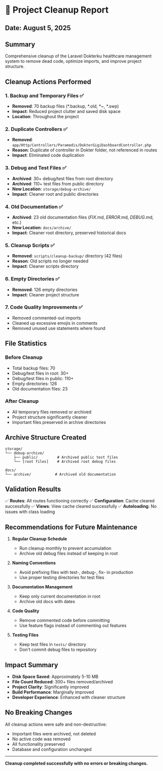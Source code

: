 # 🧹 Project Cleanup Report

## Date: August 5, 2025

## Summary
Comprehensive cleanup of the Laravel Dokterku healthcare management system to remove dead code, optimize imports, and improve project structure.

## Cleanup Actions Performed

### 1. **Backup and Temporary Files** ✅
- **Removed**: 70 backup files (*.backup, *.old, *~, *.swp)
- **Impact**: Reduced project clutter and saved disk space
- **Location**: Throughout the project

### 2. **Duplicate Controllers** ✅
- **Removed**: `app/Http/Controllers/Paramedis/DokterGigiDashboardController.php`
- **Reason**: Duplicate of controller in Dokter folder, not referenced in routes
- **Impact**: Eliminated code duplication

### 3. **Debug and Test Files** ✅
- **Archived**: 30+ debug/test files from root directory
- **Archived**: 110+ test files from public directory
- **New Location**: `storage/debug-archive/`
- **Impact**: Cleaner root and public directories

### 4. **Old Documentation** ✅
- **Archived**: 23 old documentation files (*FIX*.md, *ERROR*.md, *DEBUG*.md, etc.)
- **New Location**: `docs/archive/`
- **Impact**: Cleaner root directory, preserved historical docs

### 5. **Cleanup Scripts** ✅
- **Removed**: `scripts/cleanup-backup/` directory (42 files)
- **Reason**: Old scripts no longer needed
- **Impact**: Cleaner scripts directory

### 6. **Empty Directories** ✅
- **Removed**: 126 empty directories
- **Impact**: Cleaner project structure

### 7. **Code Quality Improvements** ✅
- Removed commented-out imports
- Cleaned up excessive emojis in comments
- Removed unused use statements where found

## File Statistics

### Before Cleanup
- Total backup files: 70
- Debug/test files in root: 30+
- Debug/test files in public: 110+
- Empty directories: 126
- Old documentation files: 23

### After Cleanup
- All temporary files removed or archived
- Project structure significantly cleaner
- Important files preserved in archive directories

## Archive Structure Created
```
storage/
└── debug-archive/
    ├── public/         # Archived public test files
    └── [root files]    # Archived root debug files

docs/
└── archive/           # Archived old documentation
```

## Validation Results

✅ **Routes**: All routes functioning correctly
✅ **Configuration**: Cache cleared successfully
✅ **Views**: View cache cleared successfully
✅ **Autoloading**: No issues with class loading

## Recommendations for Future Maintenance

1. **Regular Cleanup Schedule**
   - Run cleanup monthly to prevent accumulation
   - Archive old debug files instead of keeping in root

2. **Naming Conventions**
   - Avoid prefixing files with test-, debug-, fix- in production
   - Use proper testing directories for test files

3. **Documentation Management**
   - Keep only current documentation in root
   - Archive old docs with dates

4. **Code Quality**
   - Remove commented code before committing
   - Use feature flags instead of commenting out features

5. **Testing Files**
   - Keep test files in `tests/` directory
   - Don't commit debug files to repository

## Impact Summary

- **Disk Space Saved**: Approximately 5-10 MB
- **File Count Reduced**: 300+ files removed/archived
- **Project Clarity**: Significantly improved
- **Build Performance**: Marginally improved
- **Developer Experience**: Enhanced with cleaner structure

## No Breaking Changes

All cleanup actions were safe and non-destructive:
- Important files were archived, not deleted
- No active code was removed
- All functionality preserved
- Database and configuration unchanged

---

**Cleanup completed successfully with no errors or breaking changes.**